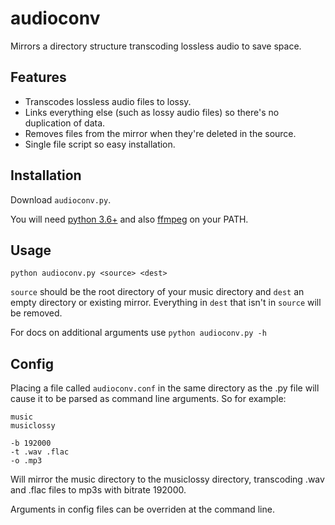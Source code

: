 # audioconv
Mirrors a directory structure transcoding lossless audio to save space.

## Features
- Transcodes lossless audio files to lossy.
- Links everything else (such as lossy audio files) so there's no duplication
of data.
- Removes files from the mirror when they're deleted in the source.
- Single file script so easy installation.

## Installation
Download `audioconv.py`.

You will need [python 3.6+](https://www.python.org/downloads/) and also [ffmpeg](https://www.ffmpeg.org/download.html) on your PATH.

## Usage
`python audioconv.py <source> <dest>`

`source` should be the root directory of your music directory and `dest` an
empty directory or existing mirror. Everything in `dest` that isn't in `source`
will be removed.

For docs on additional arguments use `python audioconv.py -h`

## Config
Placing a file called `audioconv.conf` in the same directory as the .py file
will cause it to be parsed as command line arguments. So for example: 

```
music
musiclossy

-b 192000
-t .wav .flac
-o .mp3
```

Will mirror the music directory to the musiclossy directory, transcoding .wav 
and .flac files to mp3s with bitrate 192000.

Arguments in config files can be overriden at the command line.

